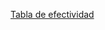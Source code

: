 [Tabla de efectividad](https://docs.google.com/spreadsheets/d/1mN07ppeKDOhL_ZnEuqKyEHyQdnGfyAAks_kURFEzLgI/edit?usp=sharing)
